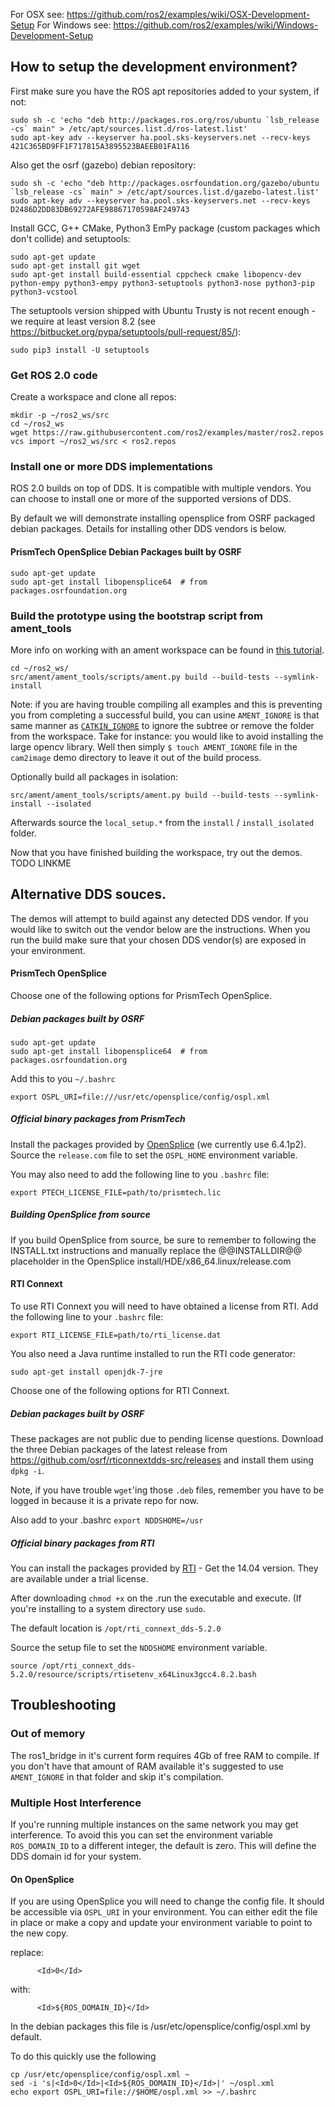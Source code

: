For OSX see: https://github.com/ros2/examples/wiki/OSX-Development-Setup
For Windows see: https://github.com/ros2/examples/wiki/Windows-Development-Setup

## How to setup the development environment?

First make sure you have the ROS apt repositories added to your system, if not:

```
sudo sh -c 'echo "deb http://packages.ros.org/ros/ubuntu `lsb_release -cs` main" > /etc/apt/sources.list.d/ros-latest.list'
sudo apt-key adv --keyserver ha.pool.sks-keyservers.net --recv-keys 421C365BD9FF1F717815A3895523BAEEB01FA116
```

Also get the osrf (gazebo) debian repository:

```
sudo sh -c 'echo "deb http://packages.osrfoundation.org/gazebo/ubuntu `lsb_release -cs` main" > /etc/apt/sources.list.d/gazebo-latest.list'
sudo apt-key adv --keyserver ha.pool.sks-keyservers.net --recv-keys D2486D2DD83DB69272AFE98867170598AF249743
```

Install GCC, G++ CMake, Python3 EmPy package (custom packages which don't collide) and setuptools:
```
sudo apt-get update
sudo apt-get install git wget
sudo apt-get install build-essential cppcheck cmake libopencv-dev python-empy python3-empy python3-setuptools python3-nose python3-pip python3-vcstool
```

The setuptools version shipped with Ubuntu Trusty is not recent enough - we require at least version 8.2 (see https://bitbucket.org/pypa/setuptools/pull-request/85/):
```
sudo pip3 install -U setuptools
```

### Get ROS 2.0 code

Create a workspace and clone all repos:
```
mkdir -p ~/ros2_ws/src
cd ~/ros2_ws
wget https://raw.githubusercontent.com/ros2/examples/master/ros2.repos
vcs import ~/ros2_ws/src < ros2.repos
```

### Install one or more DDS implementations

ROS 2.0 builds on top of DDS.
It is compatible with multiple vendors.
You can choose to install one or more of the supported versions of DDS.

By default we will demonstrate installing opensplice from OSRF packaged debian packages.
Details for installing other DDS vendors is below.

#### PrismTech OpenSplice Debian Packages built by OSRF

```
sudo apt-get update
sudo apt-get install libopensplice64  # from packages.osrfoundation.org
```


### Build the prototype using the bootstrap script from ament_tools

More info on working with an ament workspace can be found in [this tutorial](Ament-Tutorial).

```
cd ~/ros2_ws/
src/ament/ament_tools/scripts/ament.py build --build-tests --symlink-install
```
Note: if you are having trouble compiling all examples and this is preventing you from completing a successful build, you can usine `AMENT_IGNORE` is that same manner as [`CATKIN_IGNORE`](https://github.com/ros-infrastructure/rep/blob/master/rep-0128.rst) to ignore the subtree or remove the folder from the workspace.
Take for instance: you would like to avoid installing the large opencv library.
Well then simply `$ touch AMENT_IGNORE` file in the `cam2image` demo directory to leave it out of the build process.

Optionally build all packages in isolation:

```
src/ament/ament_tools/scripts/ament.py build --build-tests --symlink-install --isolated
```

Afterwards source the `local_setup.*` from the `install` / `install_isolated` folder.

Now that you have finished building the workspace, try out the demos.
TODO LINKME

## Alternative DDS souces.

The demos will attempt to build against any detected DDS vendor. If you would like to switch out the vendor below are the instructions. When you run the build make sure that your chosen DDS vendor(s) are exposed in your environment. 


#### PrismTech OpenSplice

Choose one of the following options for PrismTech OpenSplice.

##### Debian packages built by OSRF

```
sudo apt-get update
sudo apt-get install libopensplice64  # from packages.osrfoundation.org
```

Add this to you `~/.bashrc`
```
export OSPL_URI=file:///usr/etc/opensplice/config/ospl.xml
```

##### Official binary packages from PrismTech

Install the packages provided by [OpenSplice](http://www.prismtech.com/dds-community/software-downloads) (we currently use 6.4.1p2).
Source the `release.com` file to set the `OSPL_HOME` environment variable.

You may also need to add the following line to you `.bashrc` file:
```
export PTECH_LICENSE_FILE=path/to/prismtech.lic
```


##### Building OpenSplice from source

If you build OpenSplice from source, be sure to remember to following the INSTALL.txt instructions and manually replace the @@INSTALLDIR@@ placeholder in the OpenSplice install/HDE/x86_64.linux/release.com

#### RTI Connext

To use RTI Connext you will need to have obtained a license from RTI. 
Add the following line to your `.bashrc` file:
```
export RTI_LICENSE_FILE=path/to/rti_license.dat
```

You also need a Java runtime installed to run the RTI code generator:

```
sudo apt-get install openjdk-7-jre
```

Choose one of the following options for RTI Connext.

##### Debian packages built by OSRF

These packages are not public due to pending license questions.
Download the three Debian packages of the latest release from https://github.com/osrf/rticonnextdds-src/releases and install them using `dpkg -i`.

Note, if you have trouble `wget`'ing those `.deb` files, remember you have to be logged in because it is a private repo for now.

Also add to your .bashrc `export NDDSHOME=/usr`

##### Official binary packages from RTI

You can install the packages provided by [RTI](http://www.rti.com/downloads/connext-files.html#DOWNLOAD)  - Get the 14.04 version. They are available under a trial license. 

After downloading `chmod +x` on the .run the executable and execute. (If you're installing to a system directory use `sudo`. 

The default location is `/opt/rti_connext_dds-5.2.0`

Source the setup file to set the `NDDSHOME` environment variable.
```
source /opt/rti_connext_dds-5.2.0/resource/scripts/rtisetenv_x64Linux3gcc4.8.2.bash
```



## Troubleshooting

### Out of memory

The ros1_bridge in it's current form requires 4Gb of free RAM to compile.
If you don't have that amount of RAM available it's suggested to use `AMENT_IGNORE` in that folder and skip it's compilation.

### Multiple Host Interference

If you're running multiple instances on the same network you may get interference.
To avoid this you can set the environment variable `ROS_DOMAIN_ID` to a different integer, the default is zero.
This will define the DDS domain id for your system.

#### On OpenSplice

If you are using OpenSplice you will need to change the config file.
It should be accessible via `OSPL_URI` in your environment.
You can either edit the file in place or make a copy and update your environment variable to point to the new copy.

replace:
```
      <Id>0</Id>
```
with:
```
      <Id>${ROS_DOMAIN_ID}</Id>
```
In the debian packages this file is /usr/etc/opensplice/config/ospl.xml by default.

To do this quickly use the following
```
cp /usr/etc/opensplice/config/ospl.xml ~
sed -i 's|<Id>0</Id>|<Id>${ROS_DOMAIN_ID}</Id>|' ~/ospl.xml
echo export OSPL_URI=file://$HOME/ospl.xml >> ~/.bashrc
```
